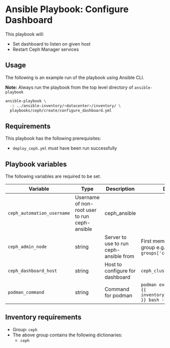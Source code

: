 # Ansible Playbook: Configure Dashboard

This playbook will:

- Set dashboard to listen on given host
- Restart Ceph Manager services

## Usage

The following is an example run of the playbook using Ansible CLI.

**Note:** Always run the playbook from the top level directory of `ansible-playbook`

```sh
ansible-playbook \
  -i ../ansible-inventory/<datacenter>/inventory/ \
  playbooks/ceph/create/configure_dashboard.yml
```

## Requirements

This playbook has the following prerequisites:

- `deploy_ceph.yml` must have been run successfully

## Playbook variables

The following variables are required to be set.

| Variable | Type | Description | Default |
| -------- | ---- | ----------- | ------- |
| `ceph_automation_username` | Username of non-root user to run ceph-ansible | ceph_ansible |
| `ceph_admin_node` | string | Server to use to run ceph-ansible from | First member of ceph group e.g. `groups['ceph'].0` |
| `ceph_dashboard_host` | string | Host to configure for dashboard |  `ceph_cluster.0` |
| `podman_command` | string | Command for podman | `podman exec -t ceph-mgr-{{ inventory_hostname_short }} bash -c`

## Inventory requirements

- Group: `ceph`
- The above group contains the following dictionaries:
  - `ceph`


